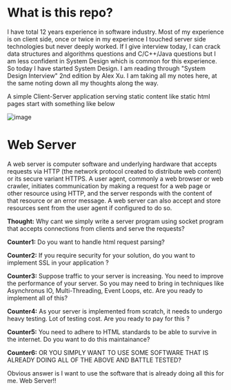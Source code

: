 # What is this repo? 
I have total 12 years experience in software industry. Most of my experience is on client side, once or twice in my experience I touched server side technologies but never deeply worked. If I give interview today, I can crack data structures and algorithms questions and C/C++/Java questions but I am less confident in System Design which is common for this experience. So today I have started System Design. I am reading through "System Design Interview" 2nd edition by Alex Xu. I am taking all my notes here, at the same noting down all my thoughts along the way.

A simple Client-Server application serving static content like static html pages start with something like below

![image](https://github.com/user-attachments/assets/7f7ffe18-5ae6-4d99-8a44-d08e3484c7a5)

# Web Server
A web server is computer software and underlying hardware that accepts requests via HTTP (the network protocol created to distribute web content) or its secure variant HTTPS. A user agent, commonly a web browser or web crawler, initiates communication by making a request for a web page or other resource using HTTP, and the server responds with the content of that resource or an error message. A web server can also accept and store resources sent from the user agent if configured to do so.

**Thought:** Why cant we simply write a server program using socket program that accepts connections from clients and serve the requests?

**Counter1:** Do you want to handle html request parsing?

**Counter2:** If you require security for your solution, do you want to implement SSL in your application ?

**Counter3:** Suppose traffic to your server is increasing. You need to improve the performance of your server. So you may need to bring in techniques like Asynchronus IO, Multi-Threading, Event Loops, etc. Are you ready to implement all of this?

**Counter4:** As your server is implemented from scratch, it needs to undergo heavy testing. Lot of testing cost. Are you ready to pay for this ?

**Counter5:** You need to adhere to HTML standards to be able to survive in the internet. Do you want to do this maintainance?

**Counter6:** OR YOU SIMPLY WANT TO USE SOME SOFTWARE THAT IS ALREADY DOING ALL OF THE ABOVE AND BATTLE TESTED?

Obvious answer is I want to use the software that is already doing all this for me. Web Server!!
